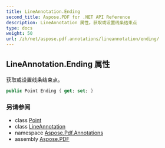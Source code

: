 ```yaml
---
title: LineAnnotation.Ending
second_title: Aspose.PDF for .NET API Reference
description: LineAnnotation 属性。获取或设置线条结束点
type: docs
weight: 50
url: /zh/net/aspose.pdf.annotations/lineannotation/ending/
---
```

## LineAnnotation.Ending 属性

获取或设置线条结束点。

```csharp
public Point Ending { get; set; }
```

### 另请参阅

* class [Point](../../../aspose.pdf/point/)
* class [LineAnnotation](../)
* namespace [Aspose.Pdf.Annotations](../../../aspose.pdf.annotations/)
* assembly [Aspose.PDF](../../../)